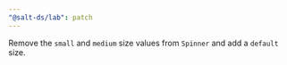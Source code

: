 ```yaml
---
"@salt-ds/lab": patch
---
```


Remove the `small` and `medium` size values from `Spinner` and add a `default` size.
